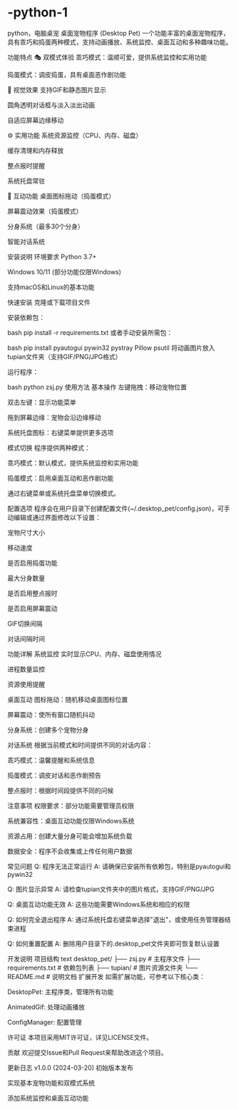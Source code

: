 # -python-1
python，电脑桌宠
桌面宠物程序 (Desktop Pet)
一个功能丰富的桌面宠物程序，具有乖巧和捣蛋两种模式，支持动画播放、系统监控、桌面互动和多种趣味功能。

功能特点
🎭 双模式体验
乖巧模式：温顺可爱，提供系统监控和实用功能

捣蛋模式：调皮捣蛋，具有桌面恶作剧功能

🎨 视觉效果
支持GIF和静态图片显示

圆角透明对话框与淡入淡出动画

自适应屏幕边缘移动

⚙️ 实用功能
系统资源监控（CPU、内存、磁盘）

缓存清理和内存释放

整点报时提醒

系统托盘常驻

🎯 互动功能
桌面图标拖动（捣蛋模式）

屏幕震动效果（捣蛋模式）

分身系统（最多30个分身）

智能对话系统

安装说明
环境要求
Python 3.7+

Windows 10/11 (部分功能仅限Windows)

支持macOS和Linux的基本功能

快速安装
克隆或下载项目文件

安装依赖包：

bash
pip install -r requirements.txt
或者手动安装所需包：

bash
pip install pyautogui pywin32 pystray Pillow psutil
将动画图片放入tupian文件夹（支持GIF/PNG/JPG格式）

运行程序：

bash
python zsj.py
使用方法
基本操作
左键拖拽：移动宠物位置

双击左键：显示功能菜单

拖到屏幕边缘：宠物会沿边缘移动

系统托盘图标：右键菜单提供更多选项

模式切换
程序提供两种模式：

乖巧模式：默认模式，提供系统监控和实用功能

捣蛋模式：启用桌面互动和恶作剧功能

通过右键菜单或系统托盘菜单切换模式。

配置选项
程序会在用户目录下创建配置文件(~/.desktop_pet/config.json)，可手动编辑或通过界面修改以下设置：

宠物尺寸大小

移动速度

是否启用捣蛋功能

最大分身数量

是否启用整点报时

是否启用屏幕震动

GIF切换间隔

对话间隔时间

功能详解
系统监控
实时显示CPU、内存、磁盘使用情况

进程数量监控

资源使用提醒

桌面互动
图标拖动：随机移动桌面图标位置

屏幕震动：使所有窗口随机抖动

分身系统：创建多个宠物分身

对话系统
根据当前模式和时间提供不同的对话内容：

乖巧模式：温馨提醒和系统信息

捣蛋模式：调皮对话和恶作剧预告

整点报时：根据时间段提供不同的问候

注意事项
权限要求：部分功能需要管理员权限

系统兼容性：桌面互动功能仅限Windows系统

资源占用：创建大量分身可能会增加系统负载

数据安全：程序不会收集或上传任何用户数据

常见问题
Q: 程序无法正常运行
A: 请确保已安装所有依赖包，特别是pyautogui和pywin32

Q: 图片显示异常
A: 请检查tupian文件夹中的图片格式，支持GIF/PNG/JPG

Q: 桌面互动功能无效
A: 这些功能需要Windows系统和相应的权限

Q: 如何完全退出程序
A: 通过系统托盘右键菜单选择"退出"，或使用任务管理器结束进程

Q: 如何重置配置
A: 删除用户目录下的.desktop_pet文件夹即可恢复默认设置

开发说明
项目结构
text
desktop_pet/
├── zsj.py              # 主程序文件
├── requirements.txt    # 依赖包列表
├── tupian/            # 图片资源文件夹
└── README.md          # 说明文档
扩展开发
如需扩展功能，可参考以下核心类：

DesktopPet: 主程序类，管理所有功能

AnimatedGif: 处理动画播放

ConfigManager: 配置管理

许可证
本项目采用MIT许可证，详见LICENSE文件。

贡献
欢迎提交Issue和Pull Request来帮助改进这个项目。

更新日志
v1.0.0 (2024-03-20)
初始版本发布

实现基本宠物功能和双模式系统

添加系统监控和桌面互动功能
